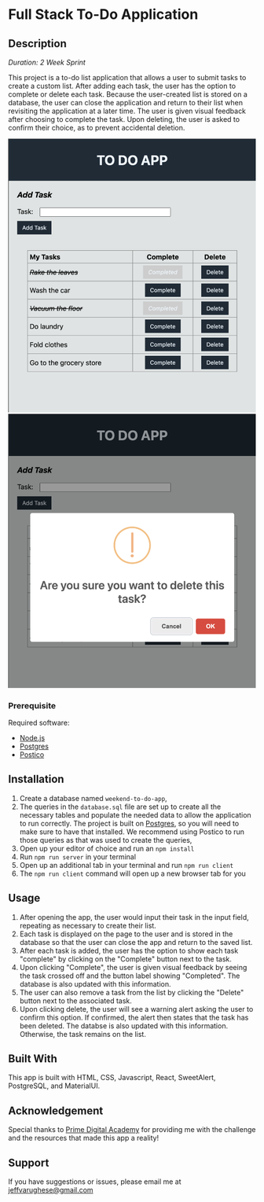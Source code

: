 # Full Stack To-Do Application

## Description

_Duration: 2 Week Sprint_

This project is a to-do list application that allows a user to submit tasks to create a custom list. After adding each task, the user has the option to complete or delete each task. Because the user-created list is stored on a database, the user can close the application and return to their list when revisiting the application at a later time. The user is given visual feedback after choosing to complete the task. Upon deleting, the user is asked to confirm their choice, as to prevent accidental deletion.

![To Do List App](./ToDoApp.png)
![Delete Alert](./DeleteAlert.png)

### Prerequisite

Required software:

- [Node.js](https://nodejs.org/en/)
- [Postgres](https://www.postgresql.org/download/)
- [Postico](https://eggerapps.at/postico/)

## Installation

1. Create a database named `weekend-to-do-app`,
2. The queries in the `database.sql` file are set up to create all the necessary tables and populate the needed data to allow the application to run correctly. The project is built on [Postgres](https://www.postgresql.org/download/), so you will need to make sure to have that installed. We recommend using Postico to run those queries as that was used to create the queries, 
3. Open up your editor of choice and run an `npm install`
4. Run `npm run server` in your terminal
5. Open up an additional tab in your terminal and run `npm run client`
6. The `npm run client` command will open up a new browser tab for you

## Usage

1. After opening the app, the user would input their task in the input field, repeating as necessary to create their list.
2. Each task is displayed on the page to the user and is stored in the database so that the user can close the app and return to the saved list.
3. After each task is added, the user has the option to show each task "complete" by clicking on the "Complete" button next to the task.
4. Upon clicking "Complete", the user is given visual feedback by seeing the task crossed off and the button label showing "Completed". The database is also updated with this information.
5. The user can also remove a task from the list by clicking the "Delete" button next to the associated task. 
6. Upon clicking delete, the user will see a warning alert asking the user to confirm this option. If confirmed, the alert then states that the task has been deleted. The databse is also updated with this information. Otherwise, the task remains on the list.

## Built With

This app is built with HTML, CSS, Javascript, React, SweetAlert, PostgreSQL, and MaterialUI.

## Acknowledgement
Special thanks to [Prime Digital Academy](www.primeacademy.io) for providing me with the challenge and the resources that made this app a reality!

## Support
If you have suggestions or issues, please email me at [jeffvarughese@gmail.com](www.google.com)
